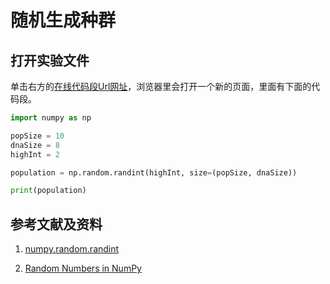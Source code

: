 # 随机生成种群

## 打开实验文件

单击右方的[在线代码段Url网址](http://www.pythontutor.com/visualize.html#code=import%20numpy%20as%20np%0A%0ApopSize%20%3D%2010%0AdnaSize%20%3D%208%0AhighInt%20%3D%202%0A%0Apopulation%20%3D%20np.random.randint%28highInt,%20size%3D%28popSize,%20dnaSize%29%29%0A%0Aprint%28population%29&cumulative=false&heapPrimitives=nevernest&mode=edit&origin=opt-frontend.js&py=py3anaconda&rawInputLstJSON=%5B%5D&textReferences=false)，浏览器里会打开一个新的页面，里面有下面的代码段。

```python
import numpy as np

popSize = 10
dnaSize = 8
highInt = 2

population = np.random.randint(highInt, size=(popSize, dnaSize))

print(population)
```

## 参考文献及资料

1. [numpy.random.randint](https://docs.scipy.org/doc/numpy-1.14.0/reference/generated/numpy.random.randint.html#numpy.random.randint)

2. [Random Numbers in NumPy](https://www.w3schools.com/python/numpy_random.asp)


